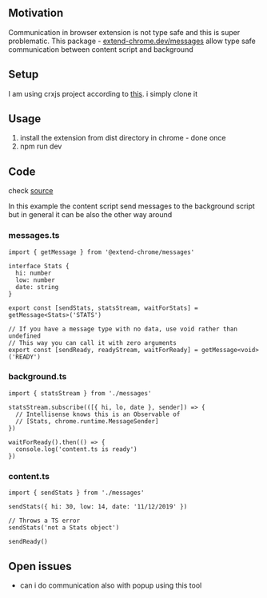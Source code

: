 <h2>Motivation</h2>
Communication in browser extension is not type safe and this is super problematic. This package - <a href='https://www.extend-chrome.dev/messages'>extend-chrome.dev/messages</a> allow type safe communication between content script and background


<h2>Setup</h2>
I am using crxjs project according to <a href='https://github.com/NathanKr/browser-ext-crxjs-plaground'>this</a>. i simply clone it 


<h2>Usage</h2>
<ol>
<li>install the extension from dist directory in chrome  - done once</li>
<li>npm run dev</li>
</ol>

<h2>Code</h2>
 check <a href='https://www.extend-chrome.dev/messages'>source</a>
 <p>In this example the content script send messages to the background script but in general it can be also the other way around</p>

<h3>messages.ts</h3>

```
import { getMessage } from '@extend-chrome/messages'

interface Stats {
  hi: number
  low: number
  date: string
}

export const [sendStats, statsStream, waitForStats] = getMessage<Stats>('STATS')

// If you have a message type with no data, use void rather than undefined
// This way you can call it with zero arguments
export const [sendReady, readyStream, waitForReady] = getMessage<void>('READY')
```

<h3>background.ts</h3>

```
import { statsStream } from './messages'

statsStream.subscribe(([{ hi, lo, date }, sender]) => {
  // Intellisense knows this is an Observable of
  // [Stats, chrome.runtime.MessageSender]
})

waitForReady().then(() => {
  console.log('content.ts is ready')
})
```

<h3>content.ts</h3>

```
import { sendStats } from './messages'

sendStats({ hi: 30, low: 14, date: '11/12/2019' })

// Throws a TS error
sendStats('not a Stats object')

sendReady()
```

<h2>Open issues</h2>
<ul>
<li>can i do communication also with popup using this tool</li>
</ul>